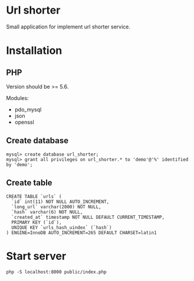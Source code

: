 # Url shorter

Small application for implement url shorter service.

# Installation

## PHP

Version should be >= 5.6.

Modules:
- pdo_mysql
- json
- openssl

## Create database
```
mysql> create database url_shorter;
mysql> grant all privileges on url_shorter.* to 'demo'@'%' identified by 'demo';
```

## Create table
```
CREATE TABLE `urls` (
  `id` int(11) NOT NULL AUTO_INCREMENT,
  `long_url` varchar(2000) NOT NULL,
  `hash` varchar(6) NOT NULL,
  `created_at` timestamp NOT NULL DEFAULT CURRENT_TIMESTAMP,
  PRIMARY KEY (`id`),
  UNIQUE KEY `urls_hash_uindex` (`hash`)
) ENGINE=InnoDB AUTO_INCREMENT=265 DEFAULT CHARSET=latin1
```

# Start server

```
php -S localhost:8000 public/index.php 
```
